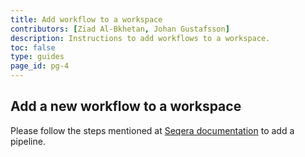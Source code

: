 ```yaml
---
title: Add workflow to a workspace
contributors: [Ziad Al-Bkhetan, Johan Gustafsson]
description: Instructions to add workflows to a workspace.
toc: false
type: guides
page_id: pg-4
---
```


## Add a new workflow to a workspace

Please follow the steps mentioned at [Seqera documentation](https://docs.seqera.io/latest/launch/launchpad/#adding-a-new-pipeline) to add a pipeline. 

